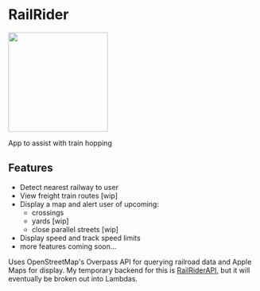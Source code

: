 # RailRider

<img src="https://willsploit.s3.amazonaws.com/railrider-proto.png" width=200 />

App to assist with train hopping

## Features
* Detect nearest railway to user
* View freight train routes [wip]
* Display a map and alert user of upcoming:
  * crossings
  * yards [wip]
  * close parallel streets [wip]
* Display speed and track speed limits
* more features coming soon...

Uses OpenStreetMap's Overpass API for querying railroad data and Apple Maps for display. My temporary backend for this is [RailRiderAPI](https://github.com/frillweeman/RailRiderAPI), but it will eventually be broken out into Lambdas.
